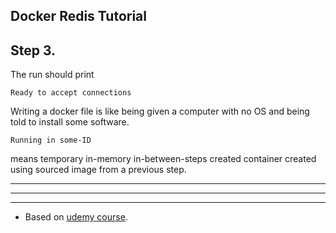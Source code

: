 ## Docker Redis Tutorial

## Step 3.

The run should print

    Ready to accept connections

Writing a docker file is like being given a computer with no OS
and being told to install some software.

    Running in some-ID

means temporary in-memory in-between-steps created container
created using sourced image from a previous step.

***

***

***

* Based on [udemy course](https://www.udemy.com/docker-and-kubernetes-the-complete-guide/).
